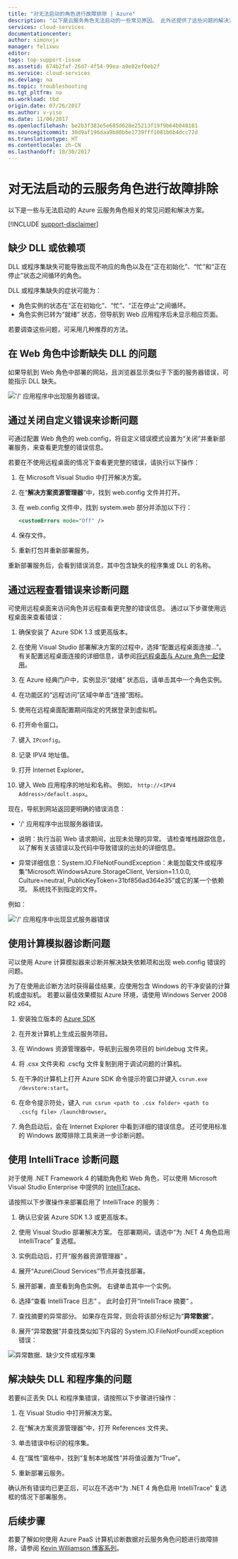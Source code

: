 ```yaml
---
title: "对无法启动的角色进行故障排除 | Azure"
description: "以下是云服务角色无法启动的一些常见原因。 此外还提供了这些问题的解决方案。"
services: cloud-services
documentationcenter: 
author: simonxjx
manager: felixwu
editor: 
tags: top-support-issue
ms.assetid: 674b2faf-26d7-4f54-99ea-a9e02ef0eb2f
ms.service: cloud-services
ms.devlang: na
ms.topic: troubleshooting
ms.tgt_pltfrm: na
ms.workload: tbd
origin.date: 07/26/2017
ms.author: v-yiso
ms.date: 11/06/2017
ms.openlocfilehash: be2b3f383e5e685d628e25213f19f9b64b048181
ms.sourcegitcommit: 30d9af196daa9b80bbe1739fff1081b6b4dcc72d
ms.translationtype: HT
ms.contentlocale: zh-CN
ms.lasthandoff: 10/30/2017
---
```

# <a name="troubleshoot-cloud-service-roles-that-fail-to-start"></a>对无法启动的云服务角色进行故障排除

以下是一些与无法启动的 Azure 云服务角色相关的常见问题和解决方案。

[!INCLUDE [support-disclaimer](../../includes/support-disclaimer.md)]

## <a name="missing-dlls-or-dependencies"></a>缺少 DLL 或依赖项

DLL 或程序集缺失可能导致出现不响应的角色以及在“正在初始化”、“忙”和“正在停止”状态之间循环的角色。

DLL 或程序集缺失的症状可能为：

- 角色实例的状态在“正在初始化”、“忙”、“正在停止”之间循环。
- 角色实例已转为“就绪”  状态，但导航到 Web 应用程序后未显示相应页面。

若要调查这些问题，可采用几种推荐的方法。

## <a name="diagnose-missing-dll-issues-in-a-web-role"></a>在 Web 角色中诊断缺失 DLL 的问题

如果导航到 Web 角色中部署的网站，且浏览器显示类似于下面的服务器错误，可能指示 DLL 缺失。

!['/' 应用程序中出现服务器错误。](./media/cloud-services-troubleshoot-roles-that-fail-start/ic503388.png)

## <a name="diagnose-issues-by-turning-off-custom-errors"></a>通过关闭自定义错误来诊断问题

可通过配置 Web 角色的 web.config，将自定义错误模式设置为“关闭”并重新部署服务，来查看更完整的错误信息。

若要在不使用远程桌面的情况下查看更完整的错误，请执行以下操作：

1. 在 Microsoft Visual Studio 中打开解决方案。

2. 在“**解决方案资源管理器**”中，找到 web.config 文件并打开。

3. 在 web.config 文件中，找到 system.web 部分并添加以下行：

    ```xml
    <customErrors mode="Off" />
    ```

4. 保存文件。

5. 重新打包并重新部署服务。

重新部署服务后，会看到错误消息，其中包含缺失的程序集或 DLL 的名称。

## <a name="diagnose-issues-by-viewing-the-error-remotely"></a>通过远程查看错误来诊断问题

可使用远程桌面来访问角色并远程查看更完整的错误信息。 通过以下步骤使用远程桌面来查看错误：

1. 确保安装了 Azure SDK 1.3 或更高版本。

2. 在使用 Visual Studio 部署解决方案的过程中，选择“配置远程桌面连接...”。 有关配置远程桌面连接的详细信息，请参阅[将远程桌面与 Azure 角色一起使用](../vs-azure-tools-remote-desktop-roles.md)。

3. 在 Azure 经典门户中，实例显示“就绪” 状态后，请单击其中一个角色实例。

4. 在功能区的“远程访问”区域中单击“连接”图标。

5. 使用在远程桌面配置期间指定的凭据登录到虚拟机。

6. 打开命令窗口。

7. 键入 `IPconfig`。

8. 记录 IPV4 地址值。

9. 打开 Internet Explorer。

10. 键入 Web 应用程序的地址和名称。 例如， `http://<IPV4 Address>/default.aspx`。

现在，导航到网站返回更明确的错误消息：

* '/' 应用程序中出现服务器错误。

* 说明：执行当前 Web 请求期间，出现未处理的异常。 请检查堆栈跟踪信息，以了解有关该错误以及代码中导致错误的出处的详细信息。

* 异常详细信息：System.IO.FIleNotFoundException：未能加载文件或程序集“Microsoft.WindowsAzure.StorageClient, Version=1.1.0.0, Culture=neutral, PublicKeyToken=31bf856ad364e35”或它的某一个依赖项。 系统找不到指定的文件。

例如：

!['/' 应用程序中出现显式服务器错误](./media/cloud-services-troubleshoot-roles-that-fail-start/ic503389.png)

## <a name="diagnose-issues-by-using-the-compute-emulator"></a>使用计算模拟器诊断问题

可以使用 Azure 计算模拟器来诊断并解决缺失依赖项和出现 web.config 错误的问题。

为了在使用此诊断方法时获得最佳结果，应使用包含 Windows 的干净安装的计算机或虚拟机。 若要以最佳效果模拟 Azure 环境，请使用 Windows Server 2008 R2 x64。

1. 安装独立版本的 [Azure SDK](https://www.azure.cn/downloads)

2. 在开发计算机上生成云服务项目。

3. 在 Windows 资源管理器中，导航到云服务项目的 bin\debug 文件夹。

4. 将 .csx 文件夹和 .cscfg 文件复制到用于调试问题的计算机。

5. 在干净的计算机上打开 Azure SDK 命令提示符窗口并键入 `csrun.exe /devstore:start`。

6. 在命令提示符处，键入 `run csrun <path to .csx folder> <path to .cscfg file> /launchBrowser`。

7. 角色启动后，会在 Internet Explorer 中看到详细的错误信息。 还可使用标准的 Windows 故障排除工具来进一步诊断问题。

## <a name="diagnose-issues-by-using-intellitrace"></a>使用 IntelliTrace 诊断问题
对于使用 .NET Framework 4 的辅助角色和 Web 角色，可以使用 Microsoft Visual Studio Enterprise 中提供的 [IntelliTrace](https://msdn.microsoft.com/library/dd264915.aspx)。

请按照以下步骤操作来部署启用了 IntelliTrace 的服务：

1. 确认已安装 Azure SDK 1.3 或更高版本。

2. 使用 Visual Studio 部署解决方案。 在部署期间，请选中“为 .NET 4 角色启用 IntelliTrace”  复选框。

3. 实例启动后，打开“服务器资源管理器” 。

4. 展开“Azure\\Cloud Services”节点并查找部署。

5. 展开部署，直至看到角色实例。 右键单击其中一个实例。

6. 选择“查看 IntelliTrace 日志” 。 此时会打开“IntelliTrace 摘要”  。

7. 查找摘要的异常部分。 如果存在异常，则会将该部分标记为“**异常数据**”。

8. 展开“异常数据”并查找类似如下内容的 System.IO.FileNotFoundException 错误：

![异常数据、缺少文件或程序集](./media/cloud-services-troubleshoot-roles-that-fail-start/ic503390.png)

## <a name="address-missing-dlls-and-assemblies"></a>解决缺失 DLL 和程序集的问题

若要纠正丢失 DLL 和程序集错误，请按照以下步骤进行操作：

1. 在 Visual Studio 中打开解决方案。

2. 在“解决方案资源管理器”中，打开 References 文件夹。

3. 单击错误中标识的程序集。

4. 在“属性”窗格中，找到“复制本地属性”并将值设置为“True”。

5. 重新部署云服务。

确认所有错误均已更正后，可以在不选中“为 .NET 4 角色启用 IntelliTrace”  复选框的情况下部署服务。

## <a name="next-steps"></a>后续步骤

若要了解如何使用 Azure PaaS 计算机诊断数据对云服务角色问题进行故障排除，请参阅 [Kevin Williamson 博客系列](http://blogs.msdn.com/b/kwill/archive/2013/08/09/windows-azure-paas-compute-diagnostics-data.aspx)。